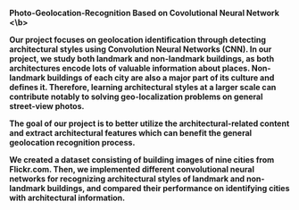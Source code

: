 <b>Photo-Geolocation-Recognition Based on Covolutional Neural Network <\b>

Our project focuses on geolocation identification through detecting architectural styles using Convolution Neural Networks (CNN).
In our project, we study both landmark and non-landmark buildings, as both architectures encode lots of valuable information about places. Non-landmark buildings of each city are also a major part of its culture and defines it. Therefore, learning architectural styles at a larger scale can contribute notably to solving geo-localization problems on general street-view photos. 

The goal of our project is to better utilize the architectural-related content and extract architectural features which can benefit the general geolocation recognition process.

We created a dataset consisting of building images of nine cities from Flickr.com. Then, we implemented different convolutional neural networks for recognizing architectural styles of landmark and non-landmark buildings, and compared their performance on identifying cities with architectural information.

